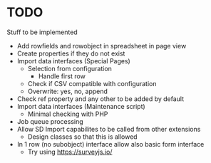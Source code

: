 # TODO

Stuff to be implemented

* Add rowfields and rowobject in spreadsheet in page view 
* Create properties if they do not exist
* Import data interfaces (Special Pages)
    * Selection from configuration
        * Handle first row
    * Check if CSV compatible with configuration 
	* Overwrite: yes, no, append
* Check ref property and any other to be added by default
* Import data interfaces (Maintenance script)
	* Minimal checking with PHP
* Job queue processing
* Allow SD Import capabilites to be called from other extensions
    * Design classes so that this is allowed
* In 1 row (no subobject) interface allow also basic form interface
	* Try using https://surveyjs.io/
